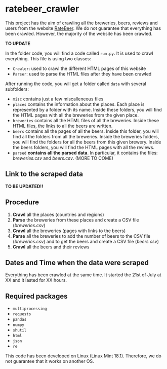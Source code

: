 # ratebeer_crawler

This project has the aim of crawling all the breweries, beers, reviews and users from the website 
[RateBeer](http://wwww.ratebeer.com). We do not guarantee that everything has been crawled. 
However, the majority of the website has been crawled. 

**TO UPDATE**

In the folder code, you will find a code called `run.py`. It is used to crawl everything. This file is
using two classes:
- `Crawler`: used to crawl the different HTML pages of this website
- `Parser`: used to parse the HTML files after they have been crawled

After running the code, you will get a folder called `data` with several subfolders:
- `misc` contains just a few miscalleneous files
- `places` contains the information about the places. Each place is represented by a folder with its name.
 Inside these folders, you will find the HTML pages with all the breweries from the given place.
- `breweries` contains all the HTML files of all the breweries. Inside these HTML files, the links
 to all the beers are written.
- `beers` contains all the pages of all the beers. Inside this folder, you will find all the folders
 from all the breweries. Inside the breweries folders, you will find the folders for all the beers 
 from this given brewery. Inside the beers folders, you will find the HTML pages with all the reviews.
- `parsed` **contains all the parsed data**. In particular, it contains the files: 
 *breweries.csv* and *beers.csv*. (MORE TO COME)

## Link to the scraped data

**TO BE UPDATED!!**

## Procedure

1. **Crawl** all the places (countries and regions)
2. **Parse** the breweries from these places and create a CSV file (*breweries.csv*)
3. **Crawl** all the breweries (pages with links to the beers)
4. **Parse** all the breweries to add the number of beers to the CSV file (*breweries.csv*) and to get the beers and 
create a CSV file (*beers.csv*)
5. **Crawl** all the beers and their reviews

## Dates and Time when the data were scraped

Everything has been crawled at the same time. It started the 21st of July at XX and it lasted for XX hours.

## Required packages

* `multiprocessing`
* `requests`
* `pandas`
* `numpy`
* `shutil`
* `html`
* `json`
* `re`

This code has been developed on Linux (Linux Mint 18.1). Therefore, we do not guarantee that it works on another OS.


